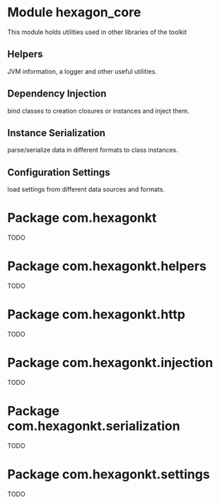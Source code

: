 
# Module hexagon_core

This module holds utilities used in other libraries of the toolkit

## Helpers
JVM information, a logger and other useful utilities.

## Dependency Injection
bind classes to creation closures or instances and inject them.

## Instance Serialization
parse/serialize data in different formats to class instances.

## Configuration Settings
load settings from different data sources and formats.

# Package com.hexagonkt
TODO

# Package com.hexagonkt.helpers
TODO

# Package com.hexagonkt.http
TODO

# Package com.hexagonkt.injection
TODO

# Package com.hexagonkt.serialization
TODO

# Package com.hexagonkt.settings
TODO
